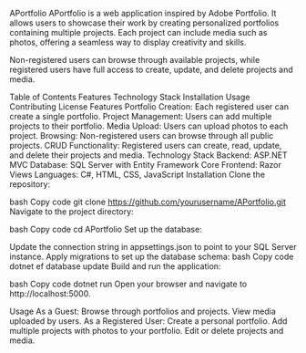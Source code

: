 APortfolio
APortfolio is a web application inspired by Adobe Portfolio. It allows users to showcase their work by creating personalized portfolios containing multiple projects. Each project can include media such as photos, offering a seamless way to display creativity and skills.

Non-registered users can browse through available projects, while registered users have full access to create, update, and delete projects and media.

Table of Contents
Features
Technology Stack
Installation
Usage
Contributing
License
Features
Portfolio Creation: Each registered user can create a single portfolio.
Project Management: Users can add multiple projects to their portfolio.
Media Upload: Users can upload photos to each project.
Browsing: Non-registered users can browse through all public projects.
CRUD Functionality: Registered users can create, read, update, and delete their projects and media.
Technology Stack
Backend: ASP.NET MVC
Database: SQL Server with Entity Framework Core
Frontend: Razor Views
Languages: C#, HTML, CSS, JavaScript
Installation
Clone the repository:

bash
Copy code
git clone https://github.com/yourusername/APortfolio.git
Navigate to the project directory:

bash
Copy code
cd APortfolio
Set up the database:

Update the connection string in appsettings.json to point to your SQL Server instance.
Apply migrations to set up the database schema:
bash
Copy code
dotnet ef database update
Build and run the application:

bash
Copy code
dotnet run
Open your browser and navigate to http://localhost:5000.

Usage
As a Guest:
Browse through portfolios and projects.
View media uploaded by users.
As a Registered User:
Create a personal portfolio.
Add multiple projects with photos to your portfolio.
Edit or delete projects and media.

